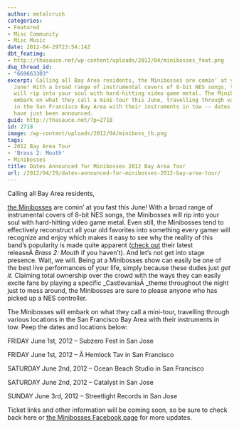 ```yaml
---
author: metalcrush
categories:
- Featured
- Misc Community
- Misc Music
date: 2012-04-29T23:54:14Z
dbt_featimg:
- http://thasauce.net/wp-content/uploads/2012/04/minibosses_feat.png
dsq_thread_id:
- "669663303"
excerpt: Calling all Bay Area residents, the Minibosses are comin' at you fast this
  June! With a broad range of instrumental covers of 8-bit NES songs, the Minibosses
  will rip into your soul with hard-hitting video game metal. The Minibosses will
  embark on what they call a mini-tour this June, travelling through various locations
  in the San Francisco Bay Area with their instruments in tow -- dates and locations
  have just been announced.
guid: http://thasauce.net/?p=2718
id: 2718
image: /wp-content/uploads/2012/04/miniboss_tb.png
tags:
- 2012 Bay Area Tour
- 'Brass 2: Mouth'
- Minibosses
title: Dates Announced for Minibosses 2012 Bay Area Tour
url: /2012/04/29/dates-announced-for-minibosses-2012-bay-area-tour/
---
```


<center>
</center>Calling all Bay Area residents, 

[the Minibosses](http://www.minibosses.com/) are comin&#8217; at you fast this June! With a broad range of instrumental covers of 8-bit NES songs, the Minibosses will rip into your soul with hard-hitting video game metal. Even still, the Minibosses tend to effectively reconstruct all your old favorites into something every gamer will recognize and enjoy which makes it easy to see why the reality of this band&#8217;s popularity is made quite apparent ([check out](http://minibosses.bandcamp.com/album/brass-2-mouth) their latest releaseÂ _Brass 2: Mouth_ if you haven&#8217;t). And let&#8217;s not get into stage presence. Wait, we will. Being at a Minibosses show can easily be one of the best live performances of your life, simply because these dudes just _get it._ Claiming total ownership over the crowd with the ways they can easily excite fans by playing a specific _CastlevaniaÂ _theme throughout the night just to mess around, the Minibosses are sure to please anyone who has picked up a NES controller.

The Minibosses will embark on what they call a mini-tour, travelling through various locations in the San Francisco Bay Area with their instruments in tow. Peep the dates and locations below:

FRIDAY June 1st, 2012 &#8211; Subzero Fest in San Jose
  
FRIDAY June 1st, 2012 &#8211; Â Hemlock Tav in San Francisco
  
SATURDAY June 2nd, 2012 &#8211; Ocean Beach Studio in San Francisco
  
SATURDAY June 2nd, 2012 &#8211; Catalyst in San Jose
  
SUNDAY June 3rd, 2012 &#8211; Streetlight Records in San Jose

Ticket links and other information will be coming soon, so be sure to check back here or [the Minibosses Facebook page](https://www.facebook.com/pages/minibosses/185417002298?ref=ts) for more updates.